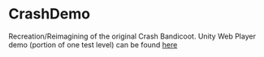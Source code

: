 # CrashDemo
Recreation/Reimagining of the original Crash Bandicoot.
Unity Web Player demo (portion of one test level) can be found [here](http://distant.github.io/CrashDemo/)
